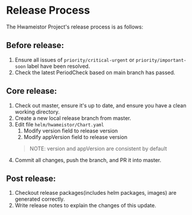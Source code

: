 # Release Process

The Hwameistor Project's release process is as follows:

## Before release:

1. Ensure all issues of `priority/critical-urgent` or `priority/important-soon` label have been resolved.
2. Check the latest PeriodCheck based on main branch has passed.

## Core release:

1. Check out master, ensure it's up to date, and ensure you have a clean working directory.
2. Create a new local release branch from master.
3. Edit file `helm/hwameistor/Chart.yaml`
   1. Modify version field to release version 
   2. Modify appVersion field to release version
   > NOTE: version and appVersion are consistent by default 
4. Commit all changes, push the branch, and PR it into master.

## Post release:

1. Checkout release packages(includes helm packages, images) are generated correctly.
2. Write release notes to explain the changes of this update.
